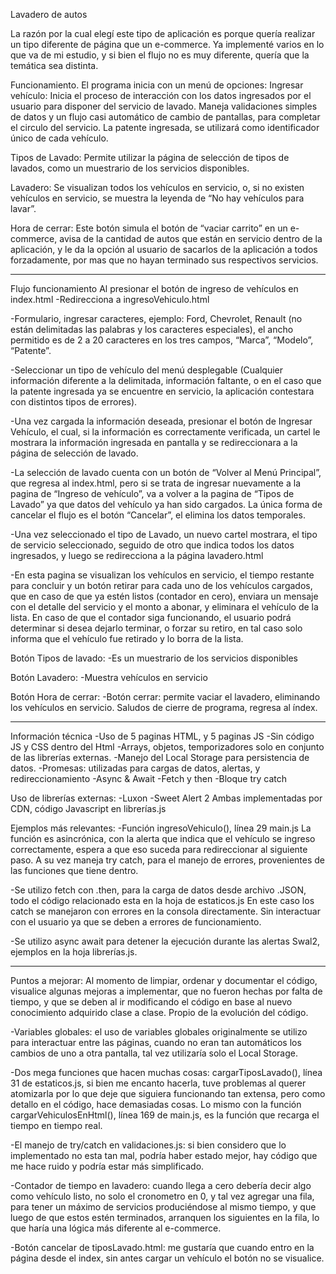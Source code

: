 Lavadero de autos

La razón por la cual elegí este tipo de aplicación es porque quería realizar un tipo diferente de página que un e-commerce. Ya implementé varios en lo que va de mi estudio, y si bien el flujo no es muy diferente,
quería que la temática sea distinta.

Funcionamiento.
El programa inicia con un menú de opciones:
Ingresar vehículo: Inicia el proceso de interacción con los datos ingresados por el usuario para disponer del servicio de lavado. Maneja validaciones simples de datos y un flujo casi automático de cambio de
pantallas, para completar el circulo del servicio. La patente ingresada, se utilizará como identificador único de cada vehículo.

Tipos de Lavado: Permite utilizar la página de selección de tipos de lavados, como un muestrario de los servicios disponibles.

Lavadero: Se visualizan todos los vehículos en servicio, o, si no existen vehículos en servicio, se muestra la leyenda de “No hay vehículos para lavar”.

Hora de cerrar: Este botón simula el botón de “vaciar carrito” en un e-commerce, avisa de la cantidad de autos que están en servicio dentro de la aplicación, y le da la opción al usuario de sacarlos de 
la aplicación a todos forzadamente, por mas que no hayan terminado sus respectivos servicios.

------------------------------------------------------------------------------------------------------------------------------------------------------------------------------------------

Flujo funcionamiento
Al presionar el botón de ingreso de vehículos en index.html
-Redirecciona a ingresoVehiculo.html

-Formulario, ingresar caracteres, ejemplo: Ford, Chevrolet, Renault (no están delimitadas las palabras y los caracteres especiales), el ancho permitido es de 2 a 20 caracteres en los tres campos,
“Marca”, “Modelo”, “Patente”. 

-Seleccionar un tipo de vehículo del menú desplegable
(Cualquier información diferente a la delimitada, información faltante, o en el caso que la patente ingresada ya se encuentre en servicio, la aplicación contestara con distintos tipos de errores).

-Una vez cargada la información deseada, presionar el botón de Ingresar Vehículo, el cual, si la información es correctamente verificada, un cartel le mostrara la información ingresada en pantalla y se 
redireccionara a la página de selección de lavado. 

-La selección de lavado cuenta con un botón de “Volver al Menú Principal”, que regresa al index.html, pero si se trata de ingresar nuevamente a la pagina de “Ingreso de vehículo”, va a volver a la pagina de 
“Tipos de Lavado” ya que datos del vehículo ya han sido cargados. La única forma de cancelar el flujo es el botón “Cancelar”, el elimina los datos temporales.

-Una vez seleccionado el tipo de Lavado, un nuevo cartel mostrara, el tipo de servicio seleccionado, seguido de otro que indica todos los datos ingresados, y luego se redirecciona a la página lavadero.html

-En esta pagina se visualizan los vehículos en servicio, el tiempo restante para concluir y un botón retirar para cada uno de los vehículos cargados, que en caso de que ya estén listos (contador en cero),
enviara un mensaje con el detalle del servicio y el monto a abonar, y eliminara el vehículo de la lista. En caso de que el contador siga funcionando, el usuario podrá determinar si desea dejarlo terminar,
o forzar su retiro, en tal caso solo informa que el vehículo fue retirado y lo borra de la lista.

Botón Tipos de lavado:
-Es un muestrario de los servicios disponibles

Botón Lavadero:
-Muestra vehículos en servicio

Botón Hora de cerrar:
-Botón cerrar: permite vaciar el lavadero, eliminando los vehículos en servicio.
Saludos de cierre de programa, regresa al índex.

------------------------------------------------------------------------------------------------------------------------------------------------------------------------------------------
Información técnica
-Uso de 5 paginas HTML, y 5 paginas JS
-Sin código JS y CSS dentro del Html
-Arrays, objetos, temporizadores solo en conjunto de las librerías externas.
-Manejo del Local Storage para persistencia de datos.
-Promesas: utilizadas para cargas de datos, alertas, y redireccionamiento
-Async & Await
-Fetch y then
-Bloque try catch

Uso de librerías externas:
-Luxon
-Sweet Alert 2
Ambas implementadas por CDN, código Javascript en librerías.js

Ejemplos más relevantes:
-Función ingresoVehiculo(), línea 29 main.js
La función es asincrónica, con la alerta que indica que el vehículo se ingreso correctamente, espera a que eso suceda para redireccionar al siguiente paso.
A su vez maneja try catch, para el manejo de errores, provenientes de las funciones que tiene dentro. 

-Se utilizo fetch con .then, para la carga de datos desde archivo .JSON, todo el código relacionado esta en la hoja de estaticos.js
En este caso los catch se manejaron con errores en la consola directamente. Sin interactuar con el usuario ya que se deben a errores de funcionamiento.

-Se utilizo async await para detener la ejecución durante las alertas Swal2, ejemplos en la hoja librerías.js.

------------------------------------------------------------------------------------------------------------------------------------------------------------------------------------------

Puntos a mejorar:
Al momento de limpiar, ordenar y documentar el código, visualice algunas mejoras a implementar, que no fueron hechas por falta de tiempo, y que se deben al ir modificando el código en base al nuevo
conocimiento adquirido clase a clase. Propio de la evolución del código.

-Variables globales: el uso de variables globales originalmente se utilizo para interactuar entre las páginas, cuando no eran tan automáticos los cambios de uno a otra pantalla,
tal vez utilizaría solo el Local Storage.

-Dos mega funciones que hacen muchas cosas: cargarTiposLavado(), línea 31 de estaticos.js, si bien me encanto hacerla, tuve problemas al querer atomizarla por lo que deje que siguiera funcionando tan extensa,
pero como detallo en el código, hace demasiadas cosas. Lo mismo con la función cargarVehiculosEnHtml(), línea 169 de main.js, es la función que recarga el tiempo en tiempo real. 

-El manejo de try/catch en validaciones.js: si bien considero que lo implementado no esta tan mal, podría haber estado mejor, hay código que me hace ruido y podría estar más simplificado.

-Contador de tiempo en lavadero: cuando llega a cero debería decir algo como vehículo listo, no solo el cronometro en 0, y tal vez agregar una fila, para tener un máximo de servicios produciéndose al mismo tiempo,
y que luego de que estos estén terminados, arranquen los siguientes en la fila, lo que haría una lógica más diferente al e-commerce.

-Botón cancelar de tiposLavado.html: me gustaría que cuando entro en la página desde el index, sin antes cargar un vehículo el botón no se visualice.


